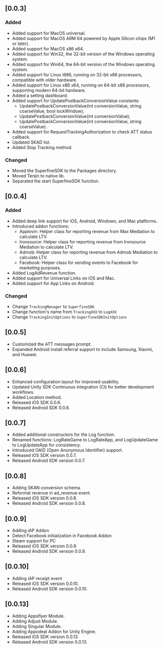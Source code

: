 ## [0.0.3]

### Added

- Added support for MacOS universal.
- Added support for MacOS ARM 64 powered by Apple Silicon chips (M1 or later).
- Added support for MacOS x86 x64.
- Added support for Win32, the 32-bit version of the Windows operating system.
- Added support for Win64, the 64-bit version of the Windows operating system.
- Added support for Linux i686, running on 32-bit x86 processors, compatible with older hardware.
- Added support for Linux x86 x64, running on 64-bit x86 processors, supporting modern 64-bit hardware.
- Added a setting dashboard.
- Added support for UpdatePostbackConversionValue constants:
  - UpdatePostbackConversionValue(int conversionValue, string coarseValue, bool lockWindow);
  - UpdatePostbackConversionValue(int conversionValue);
  - UpdatePostbackConversionValue(int conversionValue, string coarseValue).
- Added support for RequestTrackingAuthorization to check ATT status callback.
- Updated SKAD list.
- Added Stop Tracking method.

### Changed

- Moved the SuperfineSDK to the Packages directory.
- Moved Tenjin to native lib.
- Separated the start SuperfineSDK function.

## [0.0.4]

### Added

- Added deep link support for iOS, Android, Windows, and Mac platforms.
- Introduced addon functions:
  - Applovin: Helper class for reporting revenue from Max Mediation to calculate LTV.
  - Ironsource: Helper class for reporting revenue from Ironsource Mediation to calculate LTV.
  - Admob: Helper class for reporting revenue from Admob Mediation to calculate LTV.
  - Facebook: Helper class for sending events to Facebook for marketing purposes.
- Added LogAdRevenue function.
- Added support for Universal Links on iOS and Mac.
- Added support for App Links on Android.

### Changed
- Change `TrackingManager` to `SuperfineSDK`
- Change function's name from `TrackingXXX` to `LogXXX`
- Change `TrackingInitOptions` to `SuperfineSDKInitOptions`

## [0.0.5]

- Customized the ATT messages prompt.
- Expanded Android install referral support to include Samsung, Xiaomi, and Huawei.

## [0.0.6]
- Enhanced configuration layout for improved usability.
- Updated Unity SDK Continuous Integration (CI) for better development workflows.
- Added Location method.
- Released iOS SDK 0.0.6.
- Released Android SDK 0.0.6.

## [0.0.7]
- Added additional constructors for the Log function.
- Renamed functions: LogRateGame to LogRateApp, and LogUpdateGame to LogUpdateApp for consistency.
- Introduced OAID (Open Anonymous Identifier) support.
- Released iOS SDK version 0.0.7.
- Released Android SDK version 0.0.7.

## [0.0.8]
- Adding SKAN conversion schema.
- Reformat revenue in ad_revenue event.
- Released iOS SDK version 0.0.8.
- Released Android SDK version 0.0.8.

## [0.0.9]
- Adding iAP Addon
- Detect Facebook initialization in Facebook Addon
- Steam support for PC
- Released iOS SDK version 0.0.9.
- Released Android SDK version 0.0.9.

## [0.0.10]
- Adding iAP receipt event
- Released iOS SDK version 0.0.10.
- Released Android SDK version 0.0.10.

## [0.0.13]
- Adding Appsflyer Module.
- Adding Adjust Module.
- Adding Singular Module.
- Adding Appodeal Addon for Unity Engine.
- Released iOS SDK version 0.0.13.
- Released Android SDK version 0.0.13.
